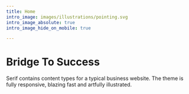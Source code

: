 ```yaml
---
title: Home
intro_image: images/illustrations/pointing.svg
intro_image_absolute: true
intro_image_hide_on_mobile: true

---
```

# Bridge To Success

Serif contains content types for a typical business website. The theme is fully responsive, blazing fast and artfully illustrated.